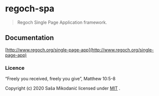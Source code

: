 # regoch-spa
> Regoch Single Page Application framework.


## Documentation
[http://www.regoch.org/single-page-app](http://www.regoch.org/single-page-app)


### Licence
“Freely you received, freely you give”, Matthew 10:5-8

Copyright (c) 2020 Saša Mikodanić licensed under [MIT](./LICENSE) .
